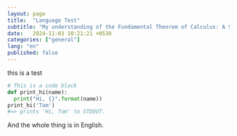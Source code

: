 ```yaml
---
layout: page
title:  "Language Test"
subtitle: "My understanding of the Fundamental Theorem of Calculus: A Step-by-Step Proof Explained"
date:   2024-11-03 10:21:21 +0530
categories: ["general"]
lang: "en"
published: false
---
```

this is a test


```python
# This is a code block
def print_hi(name):
  print("Hi, {}".format(name))
print_hi('Tom')
#=> prints 'Hi, Tom' to STDOUT.
```


And the whole thing is in English.
